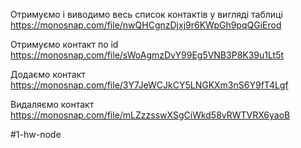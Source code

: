 Отримуємо і виводимо весь список контактів у вигляді таблиці\
https://monosnap.com/file/nwQHCgnzDjxj9r6KWpGh9pqQGiErod

Отримуємо контакт по id\
https://monosnap.com/file/sWoAgmzDvY99Eg5VNB3P8K39u1Lt5t

Додаємо контакт\
https://monosnap.com/file/3Y7JeWCJkCY5LNGKXm3nS6Y9fT4Lgf

Видаляємо контакт\
https://monosnap.com/file/mLZzzsswXSgCiWkd58vRWTVRX6yaoB

#1-hw-node
